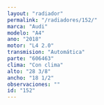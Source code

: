 ```yaml
---
layout: "radiador"
permalink: "/radiadores/152/"
marca: "Audi"
modelo: "A4"
ano: "2018"
motor: "L4 2.0"
transmision: "Automática"
parte: "606463"
clima: "Con clima"
alto: "28 3/8"
ancho: "18 1/2"
observaciones: ""
id: "152"
---
```



